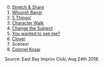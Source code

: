 0. [Stretch & Share](https://github.com/pamelafox/improvlists/wiki/Game:-Stretch-&-Share)
1. [Whoosh Bang!](https://github.com/pamelafox/improvlists/wiki/Game:-Whoosh-Bang!)
2. [5 Things!](https://github.com/pamelafox/improvlists/wiki/Game:-3-Things!)
3. [Character Walk](https://github.com/pamelafox/improvlists/wiki/Game:-Character-walk)
4. [Change the Subject](https://github.com/pamelafox/improvlists/wiki/Game:-Change-the-subject)
5. [You wanted to see me?](https://github.com/pamelafox/improvlists/wiki/Game:-You-wanted-to-see-me%3F)
6. [Clover](https://github.com/pamelafox/improvlists/wiki/Game:-Clover-opening)
7. Scenes!
8. [Colonel Kosai](https://github.com/pamelafox/improvlists/wiki/Game:-Colonel-Kosai-(Words-of-Wisdom))

Source: East Bay Improv Club, Aug 24th 2018.